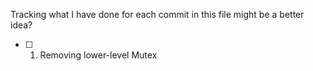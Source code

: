 Tracking what I have done for each commit in this file might be a better idea?

- [ ] 
    1. Removing lower-level Mutex